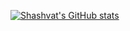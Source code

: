 [![Shashvat's GitHub stats](https://github-readme-stats.vercel.app/api?username=shashvatshah9)](https://https://shashvatshah9.github.io/)

